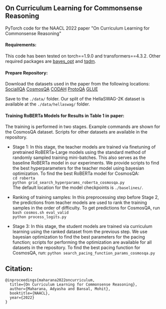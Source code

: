 ## On Curriculum Learning for Commonsense Reasoning

PyTorch code for the NAACL 2022 paper "On Curriculum Learning for Commonsense Reasoning"


#### Requirements:
This code has been tested on torch==1.9.0 and transformers==4.3.2. Other required packages are [bayes_opt](https://pypi.org/project/bayesian-optimization/) and [tqdm](https://pypi.org/project/tqdm/).

#### Prepare Repository:
Download the datasets used in the paper from the following locations:
[SocialIQA](https://leaderboard.allenai.org/socialiqa/submissions/get-started)
[CosmosQA](https://leaderboard.allenai.org/cosmosqa/submissions/public)
[CODAH](https://github.com/yangyiben/G-DAUG-c-Generative-Data-Augmentation-for-Commonsense-Reasoning/tree/master/CODAH)
[ProtoQA](https://leaderboard.allenai.org/protoqa/submissions/get-started)
[GLUE](https://gluebenchmark.com/)

Save to the ```./data/``` folder. Our split of the HellaSWAG-2K dataset is available at the ```./data/hellaswag/``` folder.

#### Training RoBERTa Models for Results in Table 1 in paper:

The training is performed in two stages. Example commands are shown for the CosmosQA dataset. Scripts for other datasets are available in the repository.
- Stage 1: In this stage, the teacher models are trained via finetuning of pretrained RoBERTa-Large models using the standard method of randomly sampled training mini-batches. This also serves as the baseline RoBERTa model in our experiments. We provide scripts to find the best hyperparameters for the teacher model using bayesian optimization. To find the best RoBERTa model for CosmosQA:\
```cd roberta```\
```python grid_search_hyperparams_roberta_cosmosqa.py```\
The default location for the model checkpoints is ```./baselines/```.

- Ranking of training samples: In this preprocessing step before Stage 2, the predictions from teacher models are used to rank the training samples in the order of difficulty. To get predictions for CosmosQA, run
```bash cosmos.sh eval_valid```\
```python process_logits.py```

- Stage 3: In this stage, the student models are trained via curriculum learning using the ranked dataset from the previous step. We use bayesian optimization to find the best parameters for the pacing function; scripts for performing the optimization are available for all datasets in the repository. To find the best pacing function for CosmosQA, run:
```python search_pacing_function_params_cosmosqa.py```


## Citation:
```
@inproceedings{maharana2022oncurriculum,
  title={On Curriculum Learning for Commonsense Reasoning},
  author={Maharana, Adyasha and Bansal, Mohit},
  booktitle={NAACL},
  year={2022}
}
```